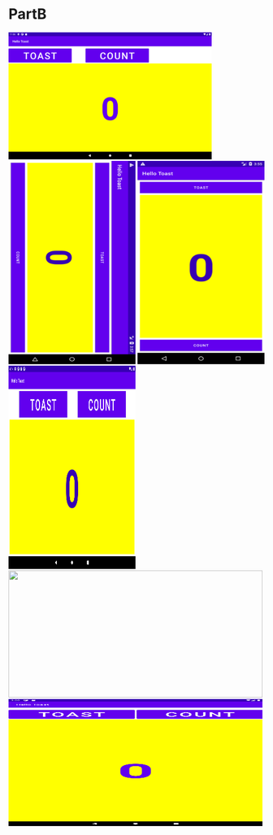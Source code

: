 # PartB
<img src="images/task1.png" width="400" height="250">
<img src="images/hellotost2.png" width="250" height="400">
<img src="images/hellotost3.png" width="250" height="400">
<img src="images/codingchallenge.png" width="250" height="400">
<img src="images/tabhor.png" width="500" height="250">
<img src="images/codingchallengehor.png" width="500" height="250">
